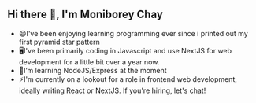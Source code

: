 ## Hi there 👋, I'm Moniborey Chay

<!--
**Moniborey/Moniborey** is a ✨ _special_ ✨ repository because its `README.md` (this file) appears on your GitHub profile.

Here are some ideas to get you started:

- 🔭 I’m currently working on ...
- 🌱 I’m currently learning ...
- 👯 I’m looking to collaborate on ...
- 🤔 I’m looking for help with ...
- 💬 Ask me about ...
- 📫 How to reach me: ...
- 😄 Pronouns: ...
- ⚡ Fun fact: ...
--> 
* 😄I've been enjoying learning programming ever since i printed out my first pyramid star pattern
* 🖥️I've been primarily coding in Javascript and use NextJS for web development for a little bit over a year now.
* 🌱I’m learning NodeJS/Express at the moment
* ⚡I'm currently on a lookout for a role in frontend web development, ideally writing React or NextJS. If you're hiring, let's chat!
